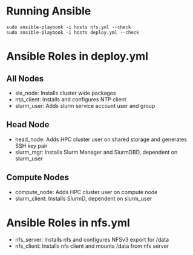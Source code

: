 # Running Ansible
```
sudo ansible-playbook -i hosts nfs.yml --check
sudo ansible-playbook -i hosts deploy.yml --check
```

# Ansible Roles in deploy.yml

## All Nodes
* sle_node: Installs cluster wide packages
* ntp_client: Installs and configures NTP client
* slurm_user: Adds slurm service account user and group

## Head Node
* head_node: Adds HPC cluster user on shared storage and generates SSH key pair
* slurm_mgr: Installs Slurm Manager and SlurmDBD, dependent on slurm_user

## Compute Nodes
* compute_node: Adds HPC cluster user on compute node
* slurm_client: Installs SlurmD, dependent on slurm_user

# Ansible Roles in nfs.yml

* nfs_server: Installs nfs and configures NFSv3 export for /data
* nfs_client: Installs nfs client and mounts /data from nfs server
